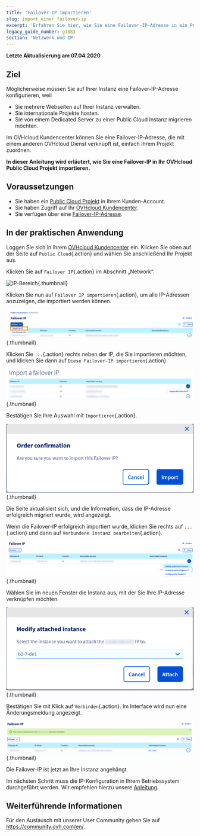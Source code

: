 ```yaml
---
title: 'Failover-IP importieren'
slug: import_einer_failover-ip
excerpt: 'Erfahren Sie hier, wie Sie eine Failover-IP-Adresse in ein Public Cloud Projekt importieren'
legacy_guide_number: g1883
section: 'Netzwerk und IP'
---
```


**Letzte Aktualisierung am 07.04.2020**

## Ziel

Möglicherweise müssen Sie auf Ihrer Instanz eine Failover-IP-Adresse konfigurieren, weil

- Sie mehrere Webseiten auf Ihrer Instanz verwalten.
- Sie internationale Projekte hosten.
- Sie von einem Dedicated Server zu einer Public Cloud Instanz migrieren möchten.

Im OVHcloud Kundencenter können Sie eine Failover-IP-Adresse, die mit einem anderen OVHcloud Dienst verknüpft ist, einfach Ihrem Projekt zuordnen.

**In dieser Anleitung wird erläutert, wie Sie eine Failover-IP in Ihr OVHcloud Public Cloud Projekt importieren.**

## Voraussetzungen

- Sie haben ein [Public Cloud Projekt](https://www.ovhcloud.com/de/public-cloud) in Ihrem Kunden-Account.
- Sie haben Zugriff auf Ihr [OVHcloud Kundencenter](https://www.ovh.com/auth/?action=gotomanager).
- Sie verfügen über eine [Failover-IP-Adresse](https://www.ovh.de/dedicated_server/ip_failover.xml).

## In der praktischen Anwendung

Loggen Sie sich in Ihrem [OVHcloud Kundencenter](https://www.ovh.com/auth/?action=gotomanager) ein. Klicken Sie oben auf der Seite auf `Public Cloud`{.action} und wählen Sie anschließend Ihr Projekt aus.

Klicken Sie auf `Failover IP`{.action} im Abschnitt „Network“.

![IP-Bereich](images/import.png){.thumbnail}

Klicken Sie nun auf `Failover IP importieren`{.action}, um alle IP-Adressen anzuzeigen, die importiert werden können.

![IP-Bereich](images/import1.png){.thumbnail}

Klicken Sie `...`{.action} rechts neben der IP, die Sie importieren möchten, und klicken Sie dann auf `Diese Failover-IP importieren`{.action}.

![Failover-IP importieren](images/import2.png){.thumbnail}

Bestätigen Sie Ihre Auswahl mit `Importieren`{.action}.

![Failover-IP importieren](images/importconfirm.png){.thumbnail}

Die Seite aktualisiert sich, und die Information, dass die IP-Adresse erfolgreich migriert wurde, wird angezeigt.

Wenn die Failover-IP erfolgreich importiert wurde, klicken Sie rechts auf `...`{.action} und dann auf `Verbundene Instanz bearbeiten`{.action}.

![Failover-IP importieren](images/modifyinstance.png){.thumbnail}

Wählen Sie im neuen Fenster die Instanz aus, mit der Sie Ihre IP-Adresse verknüpfen möchten.

![Failover-IP importieren](images/modifyinstance1.png){.thumbnail}

Bestätigen Sie mit Klick auf `Verbinden`{.action}. Im Interface wird nun eine Änderungsmeldung angezeigt.

![Failover-IP importieren](images/modifycompleted.png){.thumbnail}

Die Failover-IP ist jetzt an Ihre Instanz angehängt.

Im nächsten Schritt muss die IP-Konfiguration in Ihrem Betriebssystem durchgeführt werden. Wir empfehlen hierzu unsere [Anleitung](https://docs.ovh.com/gb/en/public-cloud/configure_a_failover_ip/).

## Weiterführende Informationen

Für den Austausch mit unserer User Community gehen Sie auf <https://community.ovh.com/en/>.

